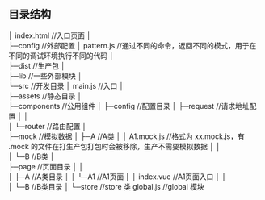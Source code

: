 ## 目录结构

│  index.html									//入口页面
│  
├─config											//外部配置
│      pattern.js							//通过不同的命令，返回不同的模式，用于在不同的调试环境执行不同的代码
│      
├─dist												//生产包
│          
├─lib													//一些外部模块
│         
└─src													//开发目录
    │  main.js								//入口
    │  
    ├─assets									//静态目录
    │      
    ├─components							//公用组件
		│
    ├─config									//配置目录
    │  ├─request							//请求地址配置
    │  │      
    │  └─router								//路由配置
    │          
    ├─mock										//模拟数据
    │  ├─A										//A类
    │  │  	A1.mock.js				//格式为 xx.mock.js，有 .mock 的文件在打生产包打包时会被移除，生产不需要模拟数据
    │  │      
    │  └─B										//B类
    │          
    ├─page										//页面目录
    │  │  
    │  ├─A										//A类目录
    │  │  └─A1								//A1页面
    │  │          index.vue		//A1页面入口
    │  │          
    │  └─B										//B类目录
		│
    └─store										//store 类
            global.js					//global 模块
            


